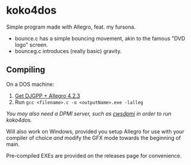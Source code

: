 # koko4dos
Simple program made with Allegro, feat. my fursona.
- bounce.c has a simple bouncing movement, akin to the famous "DVD logo" screen.
- bounceg.c introduces (really basic) gravity.

## Compiling
On a DOS machine:
1. [Get DJGPP + Allegro 4.2.3](http://www.mrdictionary.net/allegro/#directory)
2. Run `gcc <filename>.c -o <outputName>.exe -lalleg`

*You may also need a DPMI server, such as [cwsdpmi](https://sandmann.dotster.com/cwsdpmi/) in order to run koko4dos.*

Will also work on Windows, provided you setup Allegro for use with your compiler of choice *and* modify the GFX mode towards the beginning of main.

Pre-compiled EXEs are provided on the releases page for convenience.
